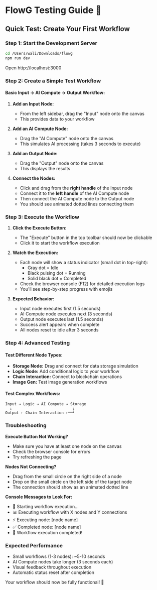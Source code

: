 # FlowG Testing Guide 🚀

## Quick Test: Create Your First Workflow

### Step 1: Start the Development Server
```bash
cd /Users/wali/Downloads/flowg
npm run dev
```
Open http://localhost:3000

### Step 2: Create a Simple Test Workflow

#### Basic Input → AI Compute → Output Workflow:

1. **Add an Input Node:**
   - From the left sidebar, drag the "Input" node onto the canvas
   - This provides data to your workflow

2. **Add an AI Compute Node:**
   - Drag the "AI Compute" node onto the canvas
   - This simulates AI processing (takes 3 seconds to execute)

3. **Add an Output Node:**
   - Drag the "Output" node onto the canvas
   - This displays the results

4. **Connect the Nodes:**
   - Click and drag from the **right handle** of the Input node
   - Connect it to the **left handle** of the AI Compute node
   - Then connect the AI Compute node to the Output node
   - You should see animated dotted lines connecting them

### Step 3: Execute the Workflow

1. **Click the Execute Button:**
   - The "Execute" button in the top toolbar should now be clickable
   - Click it to start the workflow execution

2. **Watch the Execution:**
   - Each node will show a status indicator (small dot in top-right):
     - Gray dot = Idle
     - Black pulsing dot = Running
     - Solid black dot = Completed
   - Check the browser console (F12) for detailed execution logs
   - You'll see step-by-step progress with emojis

3. **Expected Behavior:**
   - Input node executes first (1.5 seconds)
   - AI Compute node executes next (3 seconds) 
   - Output node executes last (1.5 seconds)
   - Success alert appears when complete
   - All nodes reset to idle after 3 seconds

### Step 4: Advanced Testing

#### Test Different Node Types:
- **Storage Node:** Drag and connect for data storage simulation
- **Logic Node:** Add conditional logic to your workflow  
- **Chain Interaction:** Connect to blockchain operations
- **Image Gen:** Test image generation workflows

#### Test Complex Workflows:
```
Input → Logic → AI Compute → Storage
  ↓                           ↓
Output ← Chain Interaction ←──┘
```

### Troubleshooting

**Execute Button Not Working?**
- Make sure you have at least one node on the canvas
- Check the browser console for errors
- Try refreshing the page

**Nodes Not Connecting?**
- Drag from the small circle on the right side of a node
- Drop on the small circle on the left side of the target node
- The connection should show as an animated dotted line

**Console Messages to Look For:**
- 🚀 Starting workflow execution...
- 📊 Executing workflow with X nodes and Y connections  
- ⚡ Executing node: [node name]
- ✅ Completed node: [node name]
- 🎉 Workflow execution completed!

### Expected Performance
- Small workflows (1-3 nodes): ~5-10 seconds
- AI Compute nodes take longer (3 seconds each)
- Visual feedback throughout execution
- Automatic status reset after completion

Your workflow should now be fully functional! 🎉